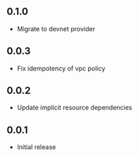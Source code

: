 ## 0.1.0

- Migrate to devnet provider

## 0.0.3

- Fix idempotency of vpc policy

## 0.0.2

- Update implicit resource dependencies

## 0.0.1

- Initial release
